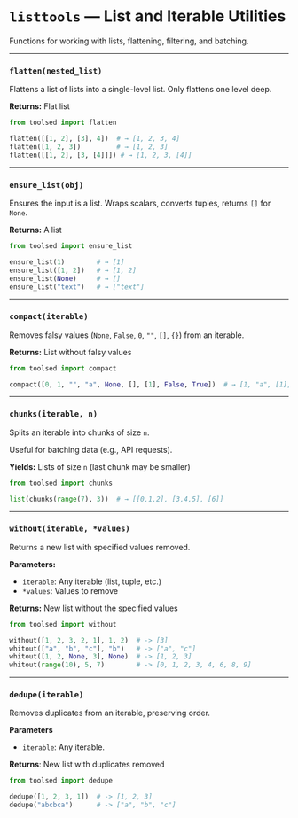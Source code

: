 # `listtools` — List and Iterable Utilities

Functions for working with lists, flattening, filtering, and batching.

---

### `flatten(nested_list)`

Flattens a list of lists into a single-level list. Only flattens one level deep.

**Returns:** Flat list

```python
from toolsed import flatten

flatten([[1, 2], [3], 4])  # → [1, 2, 3, 4]
flatten([1, 2, 3])         # → [1, 2, 3]
flatten([[1, 2], [3, [4]]]) # → [1, 2, 3, [4]]
```

---

### `ensure_list(obj)`

Ensures the input is a list. Wraps scalars, converts tuples, returns `[]` for `None`.

**Returns:** A list

```python
from toolsed import ensure_list

ensure_list(1)        # → [1]
ensure_list([1, 2])   # → [1, 2]
ensure_list(None)     # → []
ensure_list("text")   # → ["text"]
```

---

### `compact(iterable)`

Removes falsy values (`None`, `False`, `0`, `""`, `[]`, `{}`) from an iterable.

**Returns:** List without falsy values

```python
from toolsed import compact

compact([0, 1, "", "a", None, [], [1], False, True])  # → [1, "a", [1], True]
```

---

### `chunks(iterable, n)`

Splits an iterable into chunks of size `n`.

Useful for batching data (e.g., API requests).

**Yields:** Lists of size `n` (last chunk may be smaller)

```python
from toolsed import chunks

list(chunks(range(7), 3))  # → [[0,1,2], [3,4,5], [6]]
```

---

### `without(iterable, *values)`

Returns a new list with specified values removed.

**Parameters:**
- `iterable`: Any iterable (list, tuple, etc.)
- `*values`: Values to remove

**Returns:** New list without the specified values

```python
from toolsed import without

without([1, 2, 3, 2, 1], 1, 2)  # -> [3]
whitout(["a", "b", "c"], "b")   # -> ["a", "c"]
whitout([1, 2, None, 3], None)  # -> [1, 2, 3]
whitout(range(10), 5, 7)        # -> [0, 1, 2, 3, 4, 6, 8, 9]
```

---

### `dedupe(iterable)`

Removes duplicates from an iterable, preserving order.

**Parameters**
- `iterable`: Any iterable.

**Returns**: New list with duplicates removed

```python
from toolsed import dedupe

dedupe([1, 2, 3, 1])  # -> [1, 2, 3]
dedupe("abcbca")      # -> ["a", "b", "c"]
```

